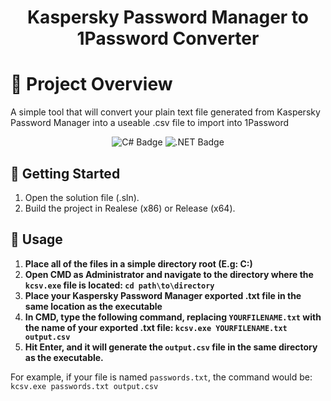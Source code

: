 <h1 align="center">Kaspersky Password Manager to 1Password Converter</h1>

# 📖 Project Overview
A simple tool that will convert your plain text file generated from Kaspersky Password Manager into a useable .csv file to import into 1Password

<p align="center">
  <img src="https://img.shields.io/badge/c%23-%23239120.svg?style=for-the-badge&logo=c-sharp&logoColor=white" alt="C# Badge"/>
  <img src="https://img.shields.io/badge/.NET-5C2D91?style=for-the-badge&logo=.net&logoColor=white" alt=".NET Badge"/>
</p>

## 🚀 Getting Started
1. Open the solution file (.sln).
2. Build the project in Realese (x86) or Release (x64).

## 🧪 Usage

1. **Place all of the files in a simple directory root (E.g: C:\)**
2. **Open CMD as Administrator and navigate to the directory where the `kcsv.exe` file is located: `cd path\to\directory`**
3. **Place your Kaspersky Password Manager exported .txt file in the same location as the executable**
4. **In CMD, type the following command, replacing `YOURFILENAME.txt` with the name of your exported .txt file: `kcsv.exe YOURFILENAME.txt output.csv`**
5. **Hit Enter, and it will generate the `output.csv` file in the same directory as the executable.**

For example, if your file is named `passwords.txt`, the command would be: `kcsv.exe passwords.txt output.csv`
